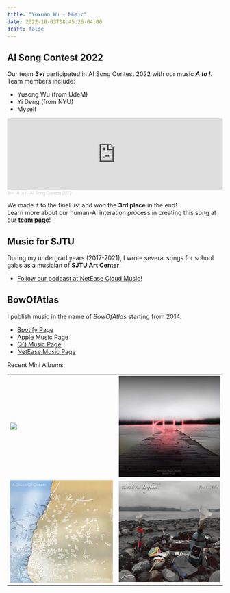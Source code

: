 ```yaml
---
title: "Yuxuan Wu - Music"
date: 2022-10-03T08:45:26-04:00
draft: false
---
```

## AI Song Contest 2022

Our team ***3+i*** participated in AI Song Contest 2022 with our music ***A to I***.  
Team members include:
- Yusong Wu (from UdeM)
- Yi Deng (from NYU)
- Myself

<iframe width="100%" height="166" scrolling="no" frameborder="no" allow="autoplay"
    src="https://w.soundcloud.com/player/?url=https%3A//api.soundcloud.com/tracks/1279199113&color=ff5500"></iframe>
<div
    style="font-size: 10px; color: #cccccc;line-break: anywhere;word-break: normal;overflow: hidden;white-space: nowrap;text-overflow: ellipsis; font-family: Interstate,Lucida Grande,Lucida Sans Unicode,Lucida Sans,Garuda,Verdana,Tahoma,sans-serif;font-weight: 100;">
    <a href="https://soundcloud.com/3-plus-i" title="3+i" target="_blank"
        style="color: #cccccc; text-decoration: none;">3+i</a> · <a href="https://soundcloud.com/3-plus-i/a-to-i"
        title="A to I - AI Song Contest 2022" target="_blank" style="color: #cccccc; text-decoration: none;">A to I - AI
        Song Contest 2022</a></div>

We made it to the final list and won the **3rd place** in the end!  
Learn more about our human-AI interation process in creating this song at our [**team page**](https://www.aisongcontest.com/participants-2022/3i)!

## Music for SJTU
During my undergrad years (2017-2021), I wrote several songs for school galas as a musician of **SJTU Art Center**.

- [Follow our podcast at NetEase Cloud Music!](http://music.163.com/radio?id=526839633)


## BowOfAtlas
I publish music in the name of *BowOfAtlas* starting from 2014.
- [Spotify Page](https://open.spotify.com/artist/7u6TOEKFO20LfGibgidFRV?si=44gD6Im0Tai8xL1sFXrRVw&utm_source=copy-link)
- [Apple Music Page](https://music.apple.com/us/artist/bowofatlas/1474860092)
- [QQ Music Page](https://c.y.qq.com/base/fcgi-bin/u?__=kyfI2cIedHE3)
- [NetEase Music Page](https://music.163.com/#/artist?id=1131005)

Recent Mini Albums:
<table>
    <tr>
        <td><img src="eb.jpg" width=300 style="margin:0; border:0;" /></td>
        <td><img src="ptp.jpg" width=300 style="margin:0; border:0;" /></td>
    </tr>
    <tr>
        <td><img src="agoc.jpg" width=300 style="margin:0; border:0;" /></td>
        <td><img src="tcfl.jpg" width=300 style="margin:0; border:0;" /></td>
    </tr>
</table>

